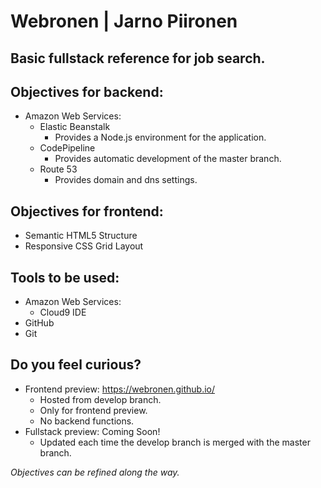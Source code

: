 # Webronen | Jarno Piironen
## Basic fullstack reference for job search.
## Objectives for backend:
* Amazon Web Services:
  * Elastic Beanstalk
    * Provides a Node.js environment for the application.
  * CodePipeline
    * Provides automatic development of the master branch.
  * Route 53
    * Provides domain and dns settings.

## Objectives for frontend:
* Semantic HTML5 Structure
* Responsive CSS Grid Layout

## Tools to be used:
* Amazon Web Services:
  * Cloud9 IDE
* GitHub
* Git

## Do you feel curious?
* Frontend preview: https://webronen.github.io/
  * Hosted from develop branch.
  * Only for frontend preview.
  * No backend functions.
* Fullstack preview: Coming Soon!
  * Updated each time the develop branch is merged with the master branch.

*Objectives can be refined along the way.*
